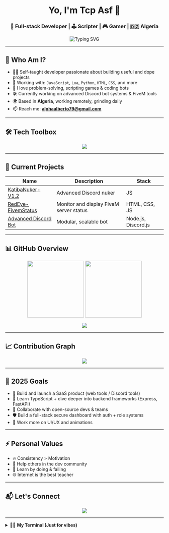 <h1 align="center">Yo, I'm Tcp Asf 🚀</h1>
<h3 align="center">🧠 Full-stack Developer | 🕹️ Scripter | 🎮 Gamer | 🇩🇿 Algeria</h3>

<p align="center">
  <img src="https://readme-typing-svg.demolab.com?font=Fira+Code&size=22&duration=2000&pause=1000&center=true&vCenter=true&width=600&lines=JavaScript+%7C+Lua+%7C+Python+%7C+HTML%2FCSS;Discord+Bots+%7C+FiveM+Scripts+%7C+Automation;Let's+build+something+epic+💥" alt="Typing SVG" />
</p>

---

## 📌 Who Am I?

- 🧑‍💻 Self-taught developer passionate about building useful and dope projects
- 🧠 Working with: `JavaScript`, `Lua`, `Python`, `HTML`, `CSS`, and more
- 💬 I love problem-solving, scripting games & coding bots
- 🛠️ Currently working on advanced Discord bot systems & FiveM tools
- 🌍 Based in **Algeria**, working remotely, grinding daily
- 📫 Reach me: **alphaalberto79@gmail.com**

---

## 🛠️ Tech Toolbox

<p align="center">
  <img src="https://skillicons.dev/icons?i=js,ts,html,css,python,lua,nodejs,react,tailwind,express,mongodb,sqlite,github,git,vscode,figma,bash" />
</p>

---

## 🚀 Current Projects

| Name | Description | Stack |
|------|-------------|-------|
| [KatibaNuker-V1.2](https://github.com/tcpasf/KatibaNuker-V1.2) | Advanced Discord nuker | JS |
| [RedEye-FivemStatus](https://github.com/tcpasf/RedEye-FivemStatus) | Monitor and display FiveM server status | HTML, CSS, JS |
| [Advanced Discord Bot](https://github.com/tcpasf/Advanced-Discord-Bot-by-AlphaDev) | Modular, scalable bot | Node.js, Discord.js |

---

## 📊 GitHub Overview

<p align="center">
  <img src="https://github-readme-stats.vercel.app/api?username=tcpasf&show_icons=true&theme=radical&count_private=true&include_all_commits=true" height="180"/>
  <img src="https://github-readme-stats.vercel.app/api/top-langs/?username=tcpasf&layout=compact&theme=radical" height="180"/>
</p>

<p align="center">
  <img src="https://github-readme-streak-stats.herokuapp.com/?user=tcpasf&theme=radical&hide_border=false" />
</p>

---

## 📈 Contribution Graph

<p align="center">
  <img src="https://github-readme-activity-graph.vercel.app/graph?username=tcpasf&theme=react-dark&bg_color=0d1117&color=58a6ff&line=58a6ff&point=ffffff" />
</p>

---

## 🎯 2025 Goals

- 🚧 Build and launch a SaaS product (web tools / Discord tools)
- 🧠 Learn TypeScript + dive deeper into backend frameworks (Express, FastAPI)
- 🤝 Collaborate with open-source devs & teams
- 🛡️ Build a full-stack secure dashboard with auth + role systems
- 🎨 Work more on UI/UX and animations

---

## ⚡ Personal Values

- 🔥 Consistency > Motivation
- 🤝 Help others in the dev community
- 👣 Learn by doing & failing
- 🌐 Internet is the best teacher

---

## 📬 Let's Connect

<p align="center">
  <a href="mailto:alphaalberto79@gmail.com"><img src="https://img.shields.io/badge/Gmail-D14836?style=for-the-badge&logo=gmail&logoColor=white"></a>
</p>

---

<details>
  <summary>🧑‍💻 <b>My Terminal (Just for vibes)</b></summary>
  
```bash
> whoami
  Tcp Asf - full-stack developer & script wizard

> dev stack
  JavaScript | Lua | Python | HTML/CSS | Node.js | React | Discord.js

> now playing
  Building bots & automating chaos 🚀

> contact
  alphaalberto79@gmail.com
